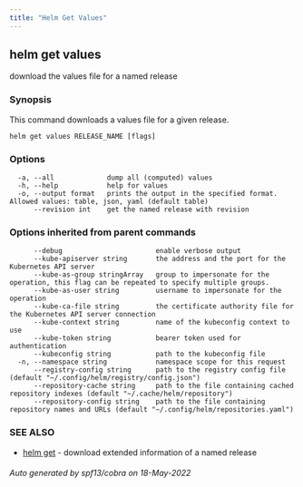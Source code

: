 ```yaml
---
title: "Helm Get Values"
---
```


## helm get values

download the values file for a named release

### Synopsis


This command downloads a values file for a given release.


```
helm get values RELEASE_NAME [flags]
```

### Options

```
  -a, --all             dump all (computed) values
  -h, --help            help for values
  -o, --output format   prints the output in the specified format. Allowed values: table, json, yaml (default table)
      --revision int    get the named release with revision
```

### Options inherited from parent commands

```
      --debug                       enable verbose output
      --kube-apiserver string       the address and the port for the Kubernetes API server
      --kube-as-group stringArray   group to impersonate for the operation, this flag can be repeated to specify multiple groups.
      --kube-as-user string         username to impersonate for the operation
      --kube-ca-file string         the certificate authority file for the Kubernetes API server connection
      --kube-context string         name of the kubeconfig context to use
      --kube-token string           bearer token used for authentication
      --kubeconfig string           path to the kubeconfig file
  -n, --namespace string            namespace scope for this request
      --registry-config string      path to the registry config file (default "~/.config/helm/registry/config.json")
      --repository-cache string     path to the file containing cached repository indexes (default "~/.cache/helm/repository")
      --repository-config string    path to the file containing repository names and URLs (default "~/.config/helm/repositories.yaml")
```

### SEE ALSO

* [helm get](helm_get.md)	 - download extended information of a named release

###### Auto generated by spf13/cobra on 18-May-2022
